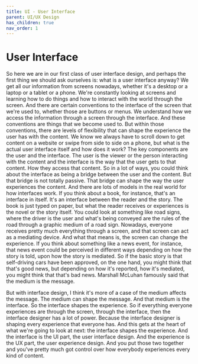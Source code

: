 ```yaml
---
title: UI - User Interface
parent: UI/UX Design
has_children: true
nav_order: 1
---
```


# User Interface

So here we are in our first class of user interface design, and perhaps the first thing we should ask ourselves is: what is a user interface anyway? We get all our information from screens nowadays, whether it's a desktop or a laptop or a tablet or a phone. We're constantly looking at screens and learning how to do things and how to interact with the world through the screen. And there are certain conventions to the interface of the screen that we're used to, whether those are buttons or menus. We understand how we access the information through a screen through the interface. And these conventions are things that we become used to. But within those conventions, there are levels of flexibility that can shape the experience the user has with the content. We know we always have to scroll down to get content on a website or swipe from side to side on a phone, but what is the actual user interface itself and how does it work? The key components are the user and the interface. The user is the viewer or the person interacting with the content and the interface is the way that the user gets to that content. How they access that content. So in a lot of ways, you could think about the interface as being a bridge between the user and the content. But that bridge is not totally passive. That bridge can shape the way the user experiences the content. And there are lots of models in the real world for how interfaces work. If you think about a book, for instance, that's an interface in itself. It's an interface between the reader and the story. The book is just typed on paper, but what the reader receives or experiences is the novel or the story itself. You could look at something like road signs, where the driver is the user and what's being conveyed are the rules of the road through a graphic medium of a road sign. Nowadays, everyone receives pretty much everything through a screen, and that screen can act as a mediating device. And what that means is, the screen can change the experience. If you think about something like a news event, for instance, that news event could be perceived in different ways depending on how the story is told, upon how the story is mediated. So if the basic story is that self-driving cars have been approved, on the one hand, you might think that that's good news, but depending on how it's reported, how it's mediated, you might think that that's bad news. Marshall McLuhan famously said that the medium is the message.

But with interface design, I think it's more of a case of the medium affects the message. The medium can shape the message. And that medium is the interface. So the interface shapes the experience. So if everything everyone experiences are through the screen, through the interface, then the interface designer has a lot of power. Because the interface designer is shaping every experience that everyone has. And this gets at the heart of what we're going to look at next: the interface shapes the experience. And the interface is the UI part, the user interface design. And the experience is the UX part, the user experience design. And you put those two together and you've pretty much got control over how everybody experiences every kind of content.